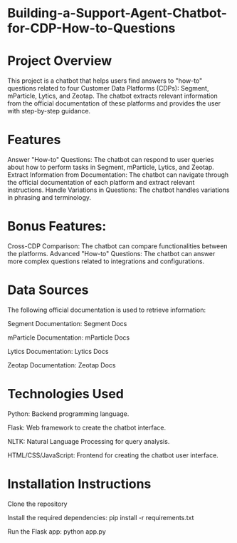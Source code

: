 # Building-a-Support-Agent-Chatbot-for-CDP-How-to-Questions
# Project Overview
This project is a chatbot that helps users find answers to "how-to" questions related to four Customer Data Platforms (CDPs): Segment, mParticle, Lytics, and Zeotap. The chatbot extracts relevant information from the official documentation of these platforms and provides the user with step-by-step guidance.

# Features
Answer "How-to" Questions: The chatbot can respond to user queries about how to perform tasks in Segment, mParticle, Lytics, and Zeotap.
Extract Information from Documentation: The chatbot can navigate through the official documentation of each platform and extract relevant instructions.
Handle Variations in Questions: The chatbot handles variations in phrasing and terminology.
# Bonus Features:
Cross-CDP Comparison: The chatbot can compare functionalities between the platforms.
Advanced "How-to" Questions: The chatbot can answer more complex questions related to integrations and configurations.
# Data Sources
The following official documentation is used to retrieve information:

Segment Documentation: Segment Docs

mParticle Documentation: mParticle Docs

Lytics Documentation: Lytics Docs

Zeotap Documentation: Zeotap Docs
# Technologies Used
Python: Backend programming language.

Flask: Web framework to create the chatbot interface.

NLTK: Natural Language Processing for query analysis.

HTML/CSS/JavaScript: Frontend for creating the chatbot user interface.

# Installation Instructions
Clone the repository

Install the required dependencies: pip install -r requirements.txt

Run the Flask app: python app.py
